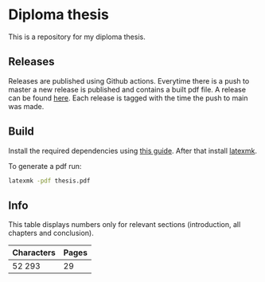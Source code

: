 # Diploma thesis

This is a repository for my diploma thesis.

## Releases

Releases are published using Github actions. Everytime there is a push to master a new release is published and contains a built pdf file. A release can be found [here](https://github.com/SamoKopecky/diploma-thesis-latex/releases). Each release is tagged with the time the push to main was made.

## Build

Install the required dependencies using [this guide](https://gist.github.com/ogajduse/ad4db70f9a6d396a133e6fd68f1a1204). After that install [latexmk](https://mg.readthedocs.io/latexmk.html).

To generate a pdf run:

```sh
latexmk -pdf thesis.pdf
```

## Info

This table displays numbers only for relevant sections (introduction, all chapters and conclusion).

| Characters | Pages |
|------------|-------|
| 52 293     | 29    |
